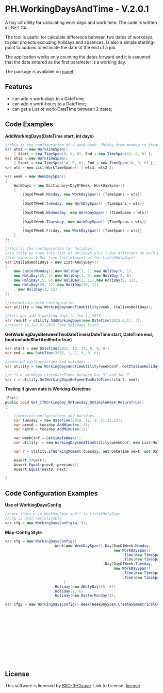 # PH.WorkingDaysAndTime - V.2.0.1

A tiny c# utility for calculating work days and work time.
The code is written in .NET C#.

The tool is useful for calculate difference between two dates of workdays,
to plan projects excluding holidays and absences.
Is also  a simple starting-point to addons to estimate the date of the end of a job.

The application works only counting the dates forward and it is assumed that the date entered as the first parameter is a working day.

The package is available on  [nuget](https://www.nuget.org/packages/PH.WorkingDaysAndTime) 

## Features
- can add *n* work-days to a DateTime;
- can add *n* work-hours to a DateTime;
- can get a List of work-DateTime between 2 dates;

## Code Examples

**AddWorkingDays(DateTime start, int days)**
```c#
//this is the configuration of a work-week: 8h/day from monday to friday
var wts1 = new WorkTimeSpan() 
	{ Start = new TimeSpan(9, 0, 0), End = new TimeSpan(13, 0, 0) };
var wts2 = new WorkTimeSpan() 
	{ Start = new TimeSpan(14, 0, 0), End = new TimeSpan(18, 0, 0) };
var wts = new List<WorkTimeSpan>() { wts1, wts2 };

var week = new WeekDaySpan()
{
	WorkDays = new Dictionary<DayOfWeek, WorkDaySpan>()
	{
		{DayOfWeek.Monday, new WorkDaySpan() {TimeSpans = wts}}
		,
		{DayOfWeek.Tuesday, new WorkDaySpan() {TimeSpans = wts}}
		,
		{DayOfWeek.Wednesday, new WorkDaySpan() {TimeSpans = wts}}
		,
		{DayOfWeek.Thursday, new WorkDaySpan() {TimeSpans = wts}}
		,
		{DayOfWeek.Friday, new WorkDaySpan() {TimeSpans = wts}}
	}
};

//this is the configuration for holidays: 
//in Italy we have this list of Holidays plus 1 day different on each province,
//for mine is 1 Dec (see last element of the List<AHolyDay>).
var italiansHoliDays = new List<AHolyDay>()
{
	new EasterMonday(),new HoliDay(1, 1),new HoliDay(6, 1),
	new HoliDay(25, 4),new HoliDay(1, 5),new HoliDay(2, 6),
	new HoliDay(15, 8),new HoliDay(1, 11),new HoliDay(8, 12),
	new HoliDay(25, 12),new HoliDay(26, 12)
	, new HoliDay(1, 12)
};

//instantiate with configuration
var utility = new WorkingDaysAndTimeUtility(week, italiansHoliDays);

//lets-go: add 3 working-days to Jun 1, 2015
var result = utility.AddWorkingDays(new DateTime(2015,6,1), 3);
//result is Jun 5, 2015 (see holidays list) 
```

**GetWorkingDaysBetweenTwoDateTimes(DateTime start, DateTime end, bool includeStartAndEnd = true)**
```c#
var start = new DateTime(2015, 12, 31, 9, 0, 0);
var end = new DateTime(2016, 1, 7, 9, 0, 0);

//omitted configurations and holidays...
var utility = new WorkingDaysAndTimeUtility(weekConf, GetItalianHolidays());

//r is a workdays List<DateTime> between Dec 31 and Jan 7.
var r = utility.GetWorkingDaysBetweenTwoDateTimes(start, end);
```

**Testing if given date is Working-Datetime**
```c#
[Fact]
public void Get_IfWorkingDay_OnTuesday_OnSimpleWeek_ReturnTrue()
{

    //omitted configurations and holidays...
    var tuesday = new DateTime(2018, 11, 6, 11,22,33);
    var prev0 = tuesday.AddMinutes(-1);
    var next0 = tuesday.AddMinutes(1);

    var weekConf = GetSimpleWeek();
    var utility  = new WorkingDaysAndTimeUtility(weekConf, new List<HoliDay>());

    var r = utility.IfWorkingMoment(tuesday, out DateTime next, out DateTime previous);

    Assert.True(r);
    Assert.Equal(prev0, previous);
    Assert.Equal(next0, next);

}
```

## Code Configuration Examples

**Use of WorkingDaysConfig**
```c#
//note thats w is WeekDaySpan and l is List<AHolyDay>
//cfg is Json serializable
var cfg = new WorkingDaysConfig(w, l);

```

**Map-Config Style**
```c#
var cfg = new WorkingDaysConfig()
                      .Week(new WeekDaySpan().Day(DayOfWeek.Monday,
                                                  new WorkDaySpan()
                                                      .Time(new TimeSpan(9, 0, 0), new TimeSpan(13, 0, 0))
                                                      .Time(new TimeSpan(14, 0, 0), new TimeSpan(18, 0, 0)))
                                             .Day(DayOfWeek.Tuesday,
                                                  new WorkDaySpan()
                                                      .Time(new TimeSpan(9, 0, 0), new TimeSpan(13, 0, 0))
                                                      .Time(new TimeSpan(14, 0, 0), new TimeSpan(18, 0, 0)))
                           )
                      .Holiday(new AHolyDay(15, 8))
                      .Holiday(2, 6)
                      .Holiday(new EasterMonday());

var cfg2 = new WorkingDaysConfig().Week(WeekDaySpan.CreateSymmetricalConfig(new WorkDaySpan()
																			.Time(new TimeSpan(9, 0, 0),
																					new TimeSpan(13, 0, 0))
																			.Time(new TimeSpan(14, 0, 0),
																					new TimeSpan(18, 0, 0)),
																			new DayOfWeek[]
																			{
																				DayOfWeek.Monday,
																				DayOfWeek.Tuesday,
																				DayOfWeek.Wednesday,
																				DayOfWeek.Thursday,
																				DayOfWeek.Friday
																			}));

```


## License

This software is licensed by [BSD-3-Clause](https://opensource.org/licenses/BSD-3-Clause).
Link to License: [license](https://github.com/paonath/PH.WorkingDaysAndTime/blob/master/mdLicense.md)
